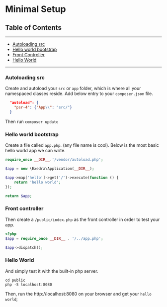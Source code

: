 # Minimal Setup

## Table of Contents
---
- [Autoloading src](#autoloading-src)
- [Hello world bootstrap](#hello-world-bootstrap)
- [Front  Controller](#front-controller)
- [Hello World](#hello-world)

---

### Autoloading src
Create and autoload your `src` or `app` folder, which is where all your namespaced classes reside. Add below entry to your `composer.json` file.
```json
  "autoload": {
    "psr-4": {"App\\": "src/"}
  }
```
Then run `composer update`


### Hello world bootstrap
Create a file called ```app.php```. (any file name is cool). Below is the most basic hello world app we can write.
```php
require_once __DIR__.'/vendor/autoload.php';

$app = new \Exedra\Application(__DIR__);

$app->map['hello']->get('/')->execute(function () {
    return 'hello world';
});

return $app;
```

### Front controller
Then create a ```/public/index.php``` as the front controller in order to test your app.

```php
<?php
$app = require_once __DIR__ . '/../app.php';

$app->dispatch();
```

### Hello World
And simply test it with the built-in php server.
```console
cd public
php -S localhost:8080
```

Then, run the http://localhost:8080 on your browser and get your ```hello world```;

